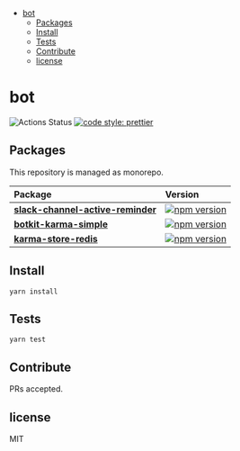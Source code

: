 <!-- START doctoc generated TOC please keep comment here to allow auto update -->
<!-- DON'T EDIT THIS SECTION, INSTEAD RE-RUN doctoc TO UPDATE -->


- [bot](#bot)
  - [Packages](#packages)
  - [Install](#install)
  - [Tests](#tests)
  - [Contribute](#contribute)
  - [license](#license)

<!-- END doctoc generated TOC please keep comment here to allow auto update -->

# bot

![Actions Status](https://github.com/9renpoto/bot/workflows/Node%20CI/badge.svg)
[![code style: prettier](https://img.shields.io/badge/code_style-prettier-ff69b4.svg?style=flat-square)](https://github.com/prettier/prettier)

## Packages

This repository is managed as monorepo.

| Package                                                                       | Version                                                                                                                                   |
| :---------------------------------------------------------------------------- | :---------------------------------------------------------------------------------------------------------------------------------------- |
| **[slack-channel-active-reminder](./packages/slack-channel-active-reminder)** | [![npm version](https://badge.fury.io/js/slack-channel-active-reminder.svg)](https://www.npmjs.com/package/slack-channel-active-reminder) |
| **[botkit-karma-simple](./packages/botkit-karma-simple)**                     | [![npm version](https://badge.fury.io/js/botkit-karma-simple.svg)](https://badge.fury.io/js/botkit-karma-simple)                          |
| **[karma-store-redis](./packages/karma-store-redis)**                         | [![npm version](https://badge.fury.io/js/karma-store-redis.svg)](https://badge.fury.io/js/karma-store-redis)                              |

## Install

    yarn install

## Tests

    yarn test

## Contribute

PRs accepted.

## license

MIT
